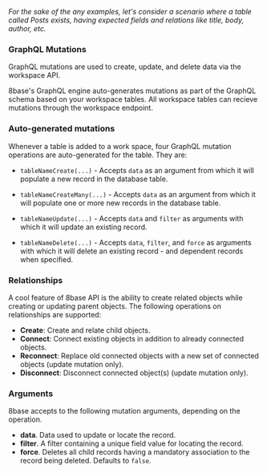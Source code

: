 *For the sake of the any examples, let's consider a scenario where a table called Posts exists, having expected fields and relations like title, body, author, etc.*

### GraphQL Mutations
GraphQL mutations are used to create, update, and delete data via the workspace API.

8base's GraphQL engine auto-generates mutations as part of the GraphQL schema based on your workspace tables. All workspace tables can recieve mutations through the workspace endpoint.

### Auto-generated mutations
Whenever a table is added to a work space, four GraphQL mutation operations are auto-generated for the table. They are:

* `tableNameCreate(...)` - Accepts `data` as an argument from which it will populate a new record in the database table.

* `tableNameCreateMany(...)` - Accepts `data` as an argument from which it will populate one or more new records in the database table.

* `tableNameUpdate(...)` - Accepts `data` and `filter` as arguments with which it will update an existing record.

* `tableNameDelete(...)` - Accepts `data`, `filter`, and `force` as arguments with which it will delete an existing record - and dependent records when specified.

### Relationships
A cool feature of 8base API is the ability to create related objects while creating or updating parent objects. The following operations on relationships are supported:

* **Create**: Create and relate child objects.
* **Connect**: Connect existing objects in addition to already connected objects.
* **Reconnect**: Replace old connected objects with a new set of connected objects (update mutation only).
* **Disconnect**: Disconnect connected object(s) (update mutation only).

### Arguments
8base accepts to the following mutation arguments, depending on the operation.

* **data**. Data used to update or locate the record.
* **filter**. A filter containing a unique field value for locating the record.
* **force**. Deletes all child records having a mandatory association to the record being deleted. Defaults to `false`.
